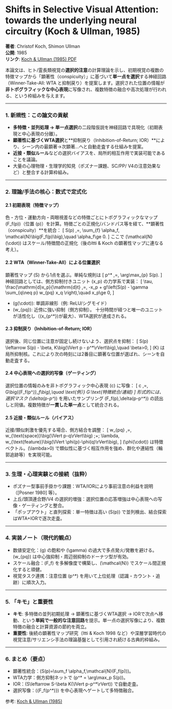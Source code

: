 # Shifts in Selective Visual Attention: towards the underlying neural circuitry (Koch & Ullman, 1985)

**著者**: Christof Koch, Shimon Ullman  
**公開**: 1985  
**リンク**: [Koch & Ullman (1985) PDF](https://cseweb.ucsd.edu/classes/fa09/cse258a/papers/koch-ullman-1985.pdf)

本論文は、ヒト/霊長類視覚の**選択的注意**の計算理論を示し、初期視覚の複数の特徴マップから「顕著性（conspicuity）」に基づいて**単一点を選択**する神経回路（Winner-Take-All: WTA と抑制戻り）を提案します。選択された位置の情報が**非トポグラフィックな中心表現**に写像され、複数特徴の融合や高次処理が行われる、という枠組みを与えます。

---

### 1. 新規性：この論文の貢献
- **多特徴・並列処理 → 単一点選択**の二段階仮説を神経回路で具現化（初期表現と中心表現の分離）。
- **顕著性に基づくWTA選択**と**抑制戻り（Inhibition-of-Return; IOR）**により、シーン内の最顕著→次顕著…へと自動走査する仕組みを提案。
- **近接・類似ルール**などの選択バイアスを、局所的相互作用で実装可能であることを議論。
- 大量の心理物理・生理学的知見（ポズナー課題、SC/PP/ V4の注意効果など）と整合する計算枠組み。

---

### 2. 理論/手法の核心：数式で定式化

#### 2.1 初期表現（特徴マップ）
色・方位・運動方向・両眼視差などの特徴ごとにトポグラフィックなマップ \(F_f(p)\)（位置 \(p\)）を計算。特徴ごとの正規化/バンドパス等を経て、**顕著性（conspicuity）**を統合：
\[
S(p) \,=\, \sum_{f} \alpha_f\, \mathcal{N}\big(F_f(p)\big),\quad \alpha_f\ge 0.
\]
ここで \(\mathcal{N}(\cdot)\) はスケール/特徴間の正規化（後のItti & Koch の顕著性マップに連なる考え）。

#### 2.2 WTA（Winner-Take-All）による位置選択
顕著性マップ \(S\) から1点を選ぶ。単純な規則は
\[
 p^* \,=\, \arg\max_{p} S(p).
\]
神経回路としては、側方抑制付きユニット \(x_p\) の力学系で実装：
\[
\tau\, \frac{\mathrm{d}x_p}{\mathrm{d}t} \,=\, -x_p + g\!\left(S(p) - \gamma \sum_{q\neq p} w_{pq} x_q \right),\quad x_p\ge 0,
\]
- \(g(\cdot)\): 単調非線形（例: ReLU/シグモイド）
- \(w_{pq}\): 近傍に強い抑制（側方抑制）。
十分時間が経つと唯一のユニットが活性化し（\(x_{p^*}\)が最大）、WTA選択が達成される。

#### 2.3 抑制戻り（Inhibition-of-Return; IOR）
選択後、同じ位置に注意が固定し続けないよう、選択点を抑制：
\[
 S(p) \leftarrow S(p) - \beta\, K\big(\lVert p - p^*\rVert\big),\quad \beta>0,
\]
\(K\) は局所抑制核。これにより次の時刻には2番目に顕著な位置が選ばれ、シーンを自動走査する。

#### 2.4 中心表現への選択的写像（ゲーティング）
選択位置の情報のみを非トポグラフィック中心表現 \(c\) に写像：
\[
 c \,=\, G\big(\{F_f(p^*)\}_f\big),\quad \text{例）} G:\text{特徴統合/連結}
\]
形式的には、選択マスク \(\delta(p-p^*)\) を用いたサンプリング \(F_f(p)\,\delta(p-p^*)\) の読出しと同値。複数特徴が**一貫した単一点**として統合される。

#### 2.5 近接・類似ルール（バイアス）
近接/類似刺激を優先する場合、側方結合を調整：
\[
 w_{pq} \,=\, w_{\text{space}}\big(\lVert p-q\rVert\big) \;+\; \lambda\, w_{\text{feature}}\big(\lVert \phi(p)-\phi(q)\rVert\big),
\]
\(\phi(\cdot)\) は特徴ベクトル。\(\lambda>0\) で類似性に基づく相互作用を強め、群化や連結性（輪郭追跡等）を実現可能。

---

### 3. 生理・心理実験との接続（抜粋）
- ポズナー型事前手掛かり課題：WTA/IORにより事前注意の利益を説明（[Posner 1980] 等）。
- 上丘/頭頂連合野/V4 の選択的増強：選択位置の応答増強は中心表現への写像・ゲーティングと整合。
- 「ポップアウト」と直列探索：単一特徴は高い \(S(p)\) で並列検出、結合探索はWTA+IORで逐次走査。

---

### 4. 実装ノート（現代的観点）
- 数値安定化：\(g\) の飽和や \(\gamma\) の過大で多点発火/発散を避ける。\(w_{pq}\) は中心強抑制・周辺弱抑制のドーナツ型が有効。
- スケール融合：\(F_f\) を多解像度で構築し、\(\mathcal{N}\) でスケール間正規化すると頑健。
- 視覚タスク連携：注意位置 \(p^*\) を用いて上位処理（認識・カウント・追跡）に順次入力。

---

### 5. 「キモ」と重要性
- **キモ**: 多特徴の並列初期処理 → 顕著性に基づくWTA選択 → IORで次点へ移動、という**単純で一般的な注意回路**を提示。単一点の選択写像により、複数特徴の融合と計算資源の節約を両立。
- **重要性**: 後続の顕著性マップ研究（Itti & Koch 1998 など）や深層学習時代の視覚注意/サリエンシ手法の理論基盤として引用され続ける古典的枠組み。

---

### 6. まとめ（要点）
- 顕著性統合：\(S(p)=\sum_f \alpha_f\,\mathcal{N}(F_f(p))\)。
- WTA力学：側方抑制ネットで \(p^* = \arg\max_p S(p)\)。
- IOR：\(S\leftarrow S-\beta K(\lVert p-p^*\rVert)\) で自動走査。
- 選択写像：\(\{F_f(p^*)\}\) を中心表現へゲートして多特徴融合。

参考: [Koch & Ullman (1985)](https://cseweb.ucsd.edu/classes/fa09/cse258a/papers/koch-ullman-1985.pdf)
